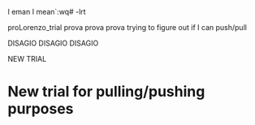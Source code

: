  I eman I mean`:wq# -lrt


proLorenzo_trial
prova prova prova
trying to figure out if I can push/pull


DISAGIO DISAGIO DISAGIO

NEW TRIAL
# New trial for pulling/pushing purposes
